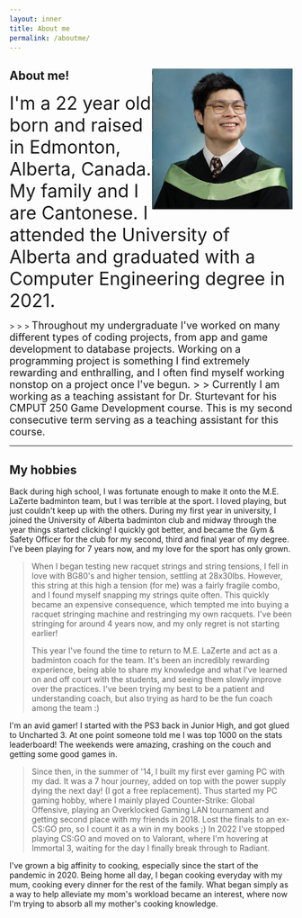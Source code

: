 ```yaml
---
layout: inner
title: About me
permalink: /aboutme/
---
```

<!-- Not sure why the text font is different -->

<!-- ![image test]( /img/logo.png ) -->

<div style="clear: both;">
  <div style="float: right; margin-right 1em;">
    <img src="/img/Graduation-Picture.jpg" alt="My graduation photo in 2021" width="250" height="250">
  </div>
  <div>
  <!-- h2 I think is header 2 -->
    <h2> About me!</h2>
    <!-- Most likely p for paragraph -->
    <p> <font size="6">I'm a 22 year old born and raised in Edmonton, Alberta, Canada. My family and I are Cantonese. I attended the University of Alberta and graduated with a Computer Engineering degree in 2021. </font></p>
  </div>
</div>
>
>
> <font size="4"> Throughout my undergraduate I've worked on many different types of coding projects, from app and game development to database projects. Working on a programming project is something I find extremely rewarding and enthralling, and I often find myself working nonstop on a project once I've begun.
>
> Currently I am working as a teaching assistant for Dr. Sturtevant for his CMPUT 250 Game Development course. This is my second consecutive term serving as a teaching assistant for this course. </font>


---



## My hobbies

Back during high school, I was fortunate enough to make it onto the M.E. LaZerte badminton team, but I was terrible at the sport. I loved playing, but just couldn't keep up with the others. During my first year in university, I joined the University of Alberta badminton club and midway through the year things started clicking! I quickly got better, and became the Gym & Safety Officer for the club for my second, third and final year of my degree. I've been playing for 7 years now, and my love for the sport has only grown.

> When I began testing new racquet strings and string tensions, I fell in love with BG80's and higher tension, settling at 28x30lbs. However, this string at this high a tension (for me) was a fairly fragile combo, and I found myself snapping my strings quite often. This quickly became an expensive consequence, which tempted me into buying a racquet stringing machine and restringing my own racquets. I've been stringing for around 4 years now, and my only regret is not starting earlier!
>
> This year I've found the time to return to M.E. LaZerte and act as a badminton coach for the team. It's been an incredibly rewarding experience, being able to share my knowledge and what I've learned on and off court with the students, and seeing them slowly improve over the practices. I've been trying my best to be a patient and understanding coach, but also trying as hard to be the fun coach among the team :)

I'm an avid gamer! I started with the PS3 back in Junior High, and got glued to Uncharted 3. At one point someone told me I was top 1000 on the stats leaderboard! The weekends were amazing, crashing on the couch and getting some good games in. 
>
> Since then, in the summer of '14, I built my first ever gaming PC with my dad. It was a 7 hour journey, added on top with the power supply dying the next day! (I got a free replacement). Thus started my PC gaming hobby, where I mainly played Counter-Strike: Global Offensive, playing an Overklocked Gaming LAN tournament and getting second place with my friends in 2018. Lost the finals to an ex-CS:GO pro, so I count it as a win in my books ;) In 2022 I've stopped playing CS:GO and moved on to Valorant, where I'm hovering at Immortal 3, waiting for the day I finally break through to Radiant.

I've grown a big affinity to cooking, especially since the start of the pandemic in 2020. Being home all day, I began cooking everyday with my mum, cooking every dinner for the rest of the family. What began simply as a way to help alleviate my mom's workload became an interest, where now I'm trying to absorb all my mother's cooking knowledge.